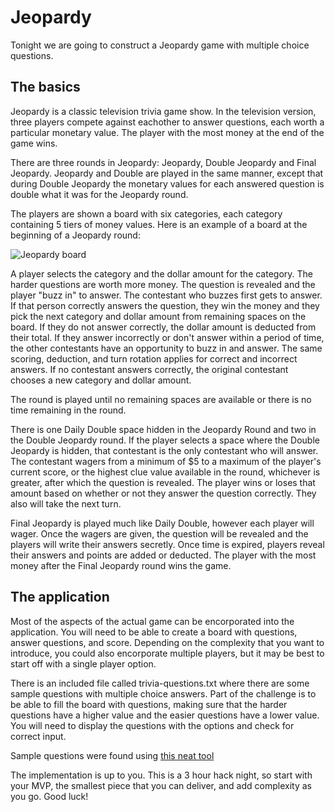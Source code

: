 # Jeopardy

Tonight we are going to construct a Jeopardy game with multiple choice questions. 

## The basics

Jeopardy is a classic television trivia game show. In the television version, three players compete against eachother to answer questions, each worth a particular monetary value. The player with the most money at the end of the game wins.

There are three rounds in Jeopardy: Jeopardy, Double Jeopardy and Final Jeopardy. Jeopardy and Double are played in the same manner, except that during Double Jeopardy the monetary values for each answered question is double what it was for the Jeopardy round.

The players are shown a board with six categories, each category containing 5 tiers of money values. Here is an example of a board at the beginning of a Jeopardy round:

![Jeopardy board](https://upload.wikimedia.org/wikipedia/commons/thumb/d/d8/Jeopardy_game_board.png/510px-Jeopardy_game_board.png)

A player selects the category and the dollar amount for the category. The harder questions are worth more money. The question is revealed and the player "buzz in" to answer. The contestant who buzzes first gets to answer. If that person correctly answers the question, they win the money and they pick the next category and dollar amount from remaining spaces on the board. If they do not answer correctly, the dollar amount is deducted from their total. If they answer incorrectly or don't answer within a period of time, the other contestants have an opportunity to buzz in and answer. The same scoring, deduction, and turn rotation applies for correct and incorrect answers. If no contestant answers correctly, the original contestant chooses a new category and dollar amount.

The round is played until no remaining spaces are available or there is no time remaining in the round.

There is one Daily Double space hidden in the Jeopardy Round and two in the Double Jeopardy round. If the player selects a space where the Double Jeopardy is hidden, that contestant is the only contestant who will answer. The contestant wagers from a minimum of $5 to a maximum of the player's current score, or the highest clue value available in the round, whichever is greater, after which the question is revealed. The player wins or loses that amount based on whether or not they answer the question correctly. They also will take the next turn.

Final Jeopardy is played much like Daily Double, however each player will wager. Once the wagers are given, the question will be revealed and the players will write their answers secretly. Once time is expired, players reveal their answers and points are added or deducted. The player with the most money after the Final Jeopardy round wins the game.

## The application

Most of the aspects of the actual game can be encorporated into the application. You will need to be able to create a board with questions, answer questions, and score. Depending on the complexity that you want to introduce, you could also encorporate multiple players, but it may be best to start off with a single player option.

There is an included file called trivia-questions.txt where there are some sample questions with multiple choice answers. Part of the challenge is to be able to fill the board with questions, making sure that the harder questions have a higher value and the easier questions have a lower value. You will need to display the questions with the options and check for correct input.

Sample questions were found using [this neat tool](https://opentdb.com/api_config.php)

The implementation is up to you. This is a 3 hour hack night, so start with your MVP, the smallest piece that you can deliver, and add complexity as you go. Good luck!
